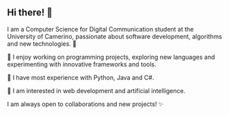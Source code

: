 ## Hi there! 👋
I am a Computer Science for Digital Communication student at the University of Camerino, passionate about software development, algorithms and new technologies. 🚀

🔹 I enjoy working on programming projects, exploring new languages and experimenting with innovative frameworks and tools.

🔹 I have most experience with Python, Java and C#.

🔹 I am interested in web development and artificial intelligence.

I am always open to collaborations and new projects! ✨
